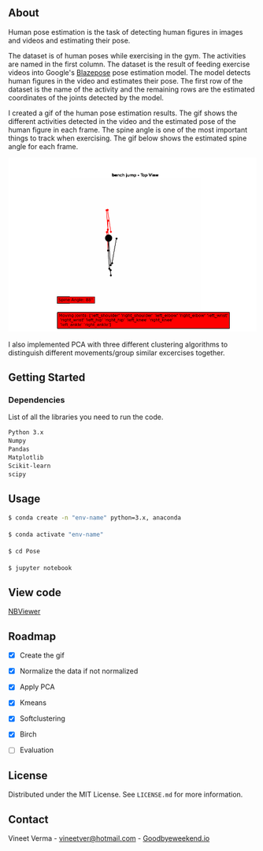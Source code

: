 ## About

Human pose estimation is the task of detecting human figures in images and videos and estimating their pose.

The dataset is of human poses while exercising in the gym. The activities are named in the first column. The dataset is the result of feeding exercise videos into Google's [Blazepose](https://ai.googleblog.com/2020/08/on-device-real-time-body-posetracking.html) pose estimation model. The model detects human figures in the video and estimates their pose. The first row of the dataset is the name of the activity and the remaining rows are the estimated coordinates of the joints detected by the model.

I created a gif of the human pose estimation results. The gif shows the different activities detected in the video and the estimated pose of the human figure in each frame. The spine angle is one of the most important things to track when exercising. The gif below shows the estimated spine angle for each frame.

![Gif](https://github.com/vineetver/Pose/blob/main/bench%20jump.gif)

I also implemented PCA with three different clustering algorithms to distinguish different movements/group similar excercises together.

## Getting Started

### Dependencies

List of all the libraries you need to run the code.

  ```sh
  Python 3.x
  Numpy
  Pandas
  Matplotlib
  Scikit-learn
  scipy
  ```


<!-- USAGE EXAMPLES -->
## Usage

  ```sh
  $ conda create -n "env-name" python=3.x, anaconda
 
  $ conda activate "env-name"
  
  $ cd Pose
  
  $ jupyter notebook
  ```
  
## View code

[NBViewer](https://nbviewer.org/github/vineetver/Pose/blob/main/Pose.ipynb)
 

## Roadmap

- [x] Create the gif
- [x] Normalize the data if not normalized
- [x] Apply PCA
- [x] Kmeans
- [x] Softclustering
- [x] Birch
- [ ] Evaluation


## License

Distributed under the MIT License. See `LICENSE.md` for more information.


## Contact

Vineet Verma - vineetver@hotmail.com - [Goodbyeweekend.io](https://www.goodbyeweekend.io/)
